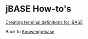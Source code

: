 # jBASE How-to's

<PageHeader />

[Creating terminal definitions for jBASE](./create-terminal-definitions-for-jbase/README.md)

Back to [Knowledgebase](./../README.md)

<PageFooter />
